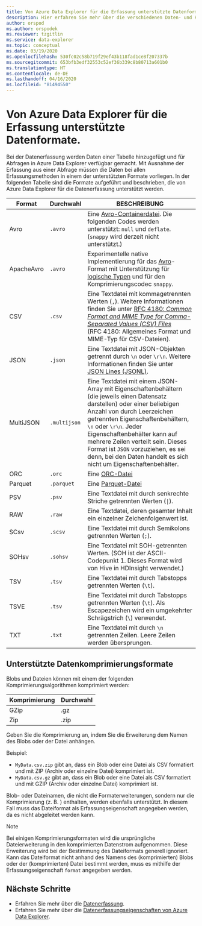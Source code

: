 ```yaml
---
title: Von Azure Data Explorer für die Erfassung unterstützte Datenformate.
description: Hier erfahren Sie mehr über die verschiedenen Daten- und Komprimierungsformate, die von Azure Data Explorer für die Erfassung unterstützt werden.
author: orspod
ms.author: orspodek
ms.reviewer: tzgitlin
ms.service: data-explorer
ms.topic: conceptual
ms.date: 03/19/2020
ms.openlocfilehash: 530fc02c58b719f29ef43b118fad1ce8f207337b
ms.sourcegitcommit: 653bfb3edf32553c52ef36b339c8b80713a601b0
ms.translationtype: HT
ms.contentlocale: de-DE
ms.lasthandoff: 04/16/2020
ms.locfileid: "81494550"
---
```

# <a name="data-formats-supported-by-azure-data-explorer-for-ingestion"></a>Von Azure Data Explorer für die Erfassung unterstützte Datenformate.

Bei der Datenerfassung werden Daten einer Tabelle hinzugefügt und für Abfragen in Azure Data Explorer verfügbar gemacht. Mit Ausnahme der Erfassung aus einer Abfrage müssen die Daten bei allen Erfassungsmethoden in einem der unterstützten Formate vorliegen. In der folgenden Tabelle sind die Formate aufgeführt und beschrieben, die von Azure Data Explorer für die Datenerfassung unterstützt werden.

|Format   |Durchwahl   |BESCHREIBUNG|
|---------|------------|-----------|
|Avro     |`.avro`     |Eine [Avro-Containerdatei](https://avro.apache.org/docs/current/). Die folgenden Codes werden unterstützt: `null` und `deflate`. (`snappy` wird derzeit nicht unterstützt.)|
|ApacheAvro|`.avro`    |Experimentelle native Implementierung für das [Avro](https://avro.apache.org/docs/current/)-Format mit Unterstützung für [logische Typen](https://avro.apache.org/docs/current/spec.html#Logical+Types) und für den Komprimierungscodec `snappy`.|
|CSV      |`.csv`      |Eine Textdatei mit kommagetrennten Werten (`,`). Weitere Informationen finden Sie unter [RFC 4180: _Common Format and MIME Type for Comma-Separated Values (CSV) Files_](https://www.ietf.org/rfc/rfc4180.txt) (RFC 4180: Allgemeines Format und MIME-Typ für CSV-Dateien).|
|JSON     |`.json`     |Eine Textdatei mit JSON-Objekten getrennt durch `\n` oder `\r\n`. Weitere Informationen finden Sie unter [JSON Lines (JSONL)](http://jsonlines.org/).|
|MultiJSON|`.multijson`|Eine Textdatei mit einem JSON-Array mit Eigenschaftenbehältern (die jeweils einen Datensatz darstellen) oder einer beliebigen Anzahl von durch Leerzeichen getrennten Eigenschaftenbehältern, `\n` oder `\r\n`. Jeder Eigenschaftenbehälter kann auf mehrere Zeilen verteilt sein. Dieses Format ist `JSON` vorzuziehen, es sei denn, bei den Daten handelt es sich nicht um Eigenschaftenbehälter.|
|ORC      |`.orc`      |Eine [ORC-Datei](https://en.wikipedia.org/wiki/Apache_ORC)|
|Parquet  |`.parquet`  |Eine [Parquet-Datei](https://en.wikipedia.org/wiki/Apache_Parquet)|
|PSV      |`.psv`      |Eine Textdatei mit durch senkrechte Striche getrennten Werten (<code>&#124;</code>).|
|RAW      |`.raw`      |Eine Textdatei, deren gesamter Inhalt ein einzelner Zeichenfolgenwert ist.|
|SCsv     |`.scsv`     |Eine Textdatei mit durch Semikolons getrennten Werten (`;`).|
|SOHsv    |`.sohsv`    |Eine Textdatei mit SOH-getrennten Werten. (SOH ist der ASCII-Codepunkt 1. Dieses Format wird von Hive in HDInsight verwendet.)|
|TSV      |`.tsv`      |Eine Textdatei mit durch Tabstopps getrennten Werten (`\t`).|
|TSVE     |`.tsv`      |Eine Textdatei mit durch Tabstopps getrennten Werten (`\t`). Als Escapezeichen wird ein umgekehrter Schrägstrich (`\`) verwendet.|
|TXT      |`.txt`      |Eine Textdatei mit durch `\n` getrennten Zeilen. Leere Zeilen werden übersprungen.|

## <a name="supported-data-compression-formats"></a>Unterstützte Datenkomprimierungsformate

Blobs und Dateien können mit einem der folgenden Komprimierungsalgorithmen komprimiert werden:

|Komprimierung|Durchwahl|
|-----------|---------|
|GZip       |.gz      |
|Zip        |.zip     |

Geben Sie die Komprimierung an, indem Sie die Erweiterung dem Namen des Blobs oder der Datei anhängen.

Beispiel:
* `MyData.csv.zip` gibt an, dass ein Blob oder eine Datei als CSV formatiert und mit ZIP (Archiv oder einzelne Datei) komprimiert ist.
* `MyData.csv.gz` gibt an, dass ein Blob oder eine Datei als CSV formatiert und mit GZIP (Archiv oder einzelne Datei) komprimiert ist.

Blob- oder Dateinamen, die nicht die Formaterweiterungen, sondern nur die Komprimierung (z. B. ) enthalten, werden ebenfalls unterstützt. In diesem Fall muss das Dateiformat als Erfassungseigenschaft angegeben werden, da es nicht abgeleitet werden kann.

> [!NOTE]
> Bei einigen Komprimierungsformaten wird die ursprüngliche Dateierweiterung in den komprimierten Datenstrom aufgenommen. Diese Erweiterung wird bei der Bestimmung des Dateiformats generell ignoriert. Kann das Dateiformat nicht anhand des Namens des (komprimierten) Blobs oder der (komprimierten) Datei bestimmt werden, muss es mithilfe der Erfassungseigenschaft `format` angegeben werden.

## <a name="next-steps"></a>Nächste Schritte

* Erfahren Sie mehr über die [Datenerfassung](/azure/data-explorer/ingest-data-overview).
* Erfahren Sie mehr über die [Datenerfassungseigenschaften von Azure Data Explorer](ingestion-properties.md).
